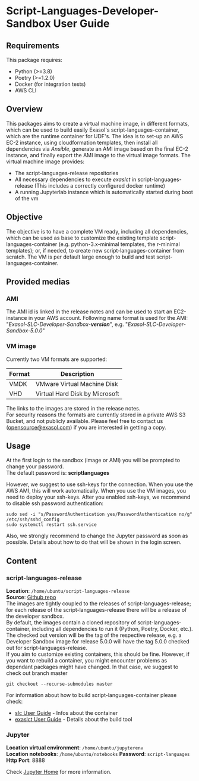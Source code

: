 # Script-Languages-Developer-Sandbox User Guide

## Requirements

This package requires:
* Python (>=3.8)
* Poetry (>=1.2.0)
* Docker (for integration tests)
* AWS CLI

## Overview

This packages aims to create a virtual machine image, in different formats, which can be used to build easily Exasol's script-languages-container, which are the runtime container for UDF's.
The idea is to set-up an AWS EC-2 instance, using cloudformation templates, then install all dependencies via _Ansible_, generate an AMI image based on the final EC-2 instance, and finally export the AMI image to the virtual image formats.
The virtual machine image provides:
* The script-languages-release repositories
* All necessary dependencies to execute _exaslct_ in script-languages-release (This includes a correctly configured docker runtime)
* A running Jupyterlab instance which is automatically started during boot of the vm

## Objective

The objective is to have a complete VM ready, including all dependencies, which can be used as base to customize the existing template script-languages-container (e.g. python-3.x-minimal templates, the r-minimal templates); or, if needed, to create new script-languages-container from scratch.
The VM is per default large enough to build and test script-languages-container.

## Provided medias

### AMI

The AMI id is linked in the release notes and can be used to start an EC2-instance in your AWS account.
Following name format is used for the AMI: "_Exasol-SLC-Developer-Sandbox-**version**_", e.g. "_Exasol-SLC-Developer-Sandbox-5.0.0_"

### VM image

Currently two VM formats are supported:

| Format      | Description                       |
| ----------- | --------------------------------- |
| VMDK        | VMware Virtual Machine Disk       |
| VHD         | Virtual Hard Disk by Microsoft    |

The links to the images are stored in the release notes.  
For security reasons the formats are currently stored in a private AWS S3 Bucket, and not publicly available.
Please feel free to contact us (opensource@exasol.com) if you are interested in getting a copy.

## Usage

At the first login to the sandbox (image or AMI) you will be prompted to change your password.  
The default password is: **scriptlanguages**

However, we suggest to use ssh-keys for the connection. When you use the AWS AMI, this will work automatically. When you use the VM images, you need to deploy your ssh-keys. After you enabled ssh-keys, we recommend to disable ssh password authentication:
```shell
sudo sed -i "s/PasswordAuthentication yes/PasswordAuthentication no/g" /etc/ssh/sshd_config
sudo systemctl restart ssh.service
```

Also, we strongly recommend to change the Jupyter password as soon as possible. Details about how to do that will be shown in the login screen.

## Content

### script-languages-release

**Location**: `/home/ubuntu/script-languages-release`  
**Source**: [Github repo](https://github.com/exasol/script-languages-release)  
The images are tightly coupled to the releases of script-languages-release; for each release of the script-languages-release there will be a release of the developer sandbox.  
By default, the images contain a cloned repository of script-languages-container, including all dependencies to run it (Python, Poetry, Docker, etc.). The checked out version will be the tag of the respective release, e.g. a Developer Sandbox image for release 5.0.0 will have the tag 5.0.0 checked out for script-languages-release.  
If you aim to customize existing containers, this should be fine. However, if you want to rebuild a container, you might encounter problems as dependant packages might have changed. In that case, we suggest to check out branch master  
```shell
git checkout --recurse-submodules master
```

For information about how to build script-languages-container please check:
- [slc User Guide](https://github.com/exasol/script-languages-release/blob/master/doc/user_guide/user_guide.md) - Infos about the container
- [exaslct User Guide](https://github.com/exasol/script-languages-container-tool/blob/main/doc/user_guide/user_guide.md) - Details about the build tool

### Jupyter

**Location virtual environment**: `/home/ubuntu/jupyterenv`  
**Location notebooks**: `/home/ubuntu/notebooks`
**Password**: `script-languages`
**Http Port**: 8888  

Check [Jupyter Home](https://jupyter.org/) for more information.
